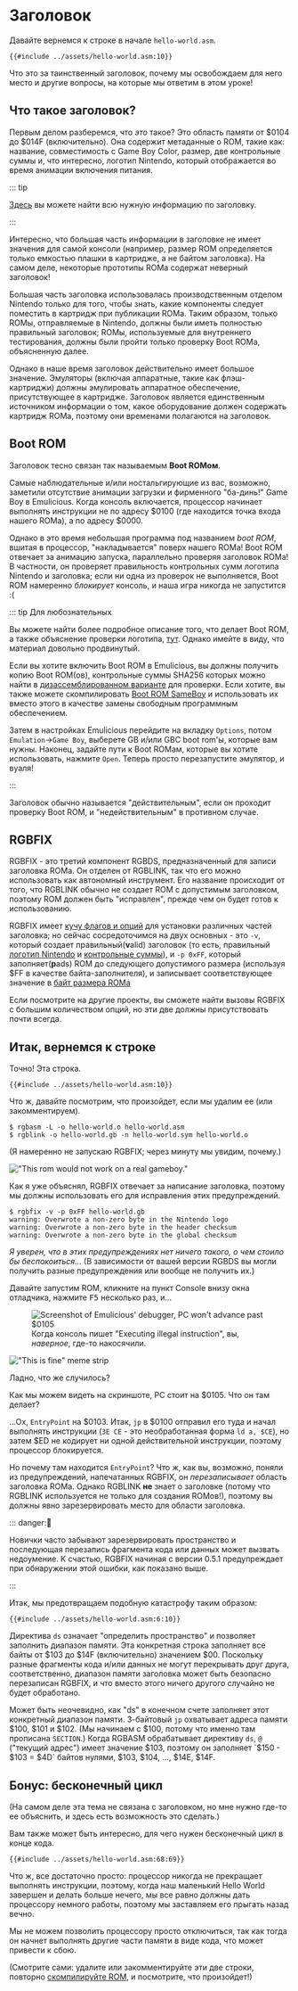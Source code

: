 # Заголовок

Давайте вернемся к строке в начале `hello-world.asm`.

```rgbasm,linenos,start=7
{{#include ../assets/hello-world.asm:10}}
```

Что это за таинственный заголовок, почему мы освобождаем для него место и другие вопросы, на которые мы ответим в этом уроке!

## Что такое заголовок?

Первым делом разберемся, что *это* такое?
Это область памяти от $0104 до $014F (включительно).
Она содержит метаданные о ROM, такие как: название, совместимость с Game Boy Color, размер,
две контрольные суммы и, что интересно, логотип Nintendo, который отображается во время анимации включения питания.

::: tip

[Здесь](https://gbdev.io/pandocs/The_Cartridge_Header) вы можете найти всю нужную информацию по заголовку.

:::

Интересно, что большая часть информации в заголовке не имеет значения для самой консоли (например, размер ROM определяется только емкостью плашки в картридже, а не байтом заголовка).
На самом деле, некоторые прототипы ROMа содержат неверный заголовок!

Большая часть заголовка использовалась производственным отделом Nintendo только для того, чтобы знать, какие компоненты следует поместить в картридж при публикации ROMа.
Таким образом, только ROMы, отправляемые в Nintendo, должны были иметь полностью правильный заголовок; ROMы, используемые для внутреннего тестирования, должны были пройти только проверку Boot ROMа, объясненную далее.

Однако в наше время заголовок действительно имеет большое значение.
Эмуляторы (включая аппаратные, такие как флэш-картриджи) должны эмулировать аппаратное обеспечение, присутствующее в картридже.
Заголовок является единственным источником информации о том, какое оборудование должен содержать картридж ROMа, поэтому они временами полагаются на заголовок.

## Boot ROM

Заголовок тесно связан так называемым **Boot ROMом**.

Самые наблюдательные и/или ностальгирующие из вас, возможно, заметили отсутствие анимации загрузки и фирменного "ба-динь!" Game Boy в Emulicious.
Когда консоль включается, процессор начинает выполнять инструкции не по адресу $0100 (где находится точка входа нашего ROMа), а по адресу $0000.

Однако в это время небольшая программа под названием *boot ROM*, вшитая в процессор, "накладывается" поверх нашего ROMа!
Boot ROM отвечает за анимацию запуска, параллельно проверяя заголовок ROMа!
В частности, он проверяет правильность контрольных сумм логотипа Nintendo и заголовка; если ни одна из проверок не выполняется, Boot ROM намеренно *блокирует* консоль, и наша игра никогда не запустится :(

::: tip Для любознательных

Вы можете найти более подробное описание того, что делает Boot ROM, а также объяснение проверки логотипа, [тут](https://github.com/LIJI32/SameBoy#compilation).
Однако имейте в виду, что материал довольно продвинутый.

Если вы хотите включить Boot ROM в Emulicious, вы должны получить копию Boot ROM(ов), контрольные суммы SHA256 которых можно найти в [дизассемблированном варианте](https://github.com/ISSOtm/gb-bootroms/blob/master/sha256sums.txt) для проверки.
Если хотите, вы также можете скомпилировать [Boot ROM SameBoy](https://github.com/LIJI32/SameBoy#compilation) и использовать их вместо этого в качестве замены свободным программным обеспечением.

Затем в настройках Emulicious перейдите на вкладку `Options`, потом `Emulation`→`Game Boy`, выберете GB и/или GBC boot rom'ы, которые вам нужны.
Наконец, задайте пути к Boot ROMам, которые вы хотите использовать, нажмите `Open`.
Теперь просто перезапустите эмулятор, и вуаля!

:::

Заголовок обычно называется "действительным", если он проходит проверку Boot ROM, и "недействительным" в противном случае.

## RGBFIX

RGBFIX - это третий компонент RGBDS, предназначенный для записи заголовка ROMа.
Он отделен от RGBLINK, так что его можно использовать как автономный инструмент.
Его название происходит от того, что RGBLINK обычно не создает ROM с допустимым заголовком, поэтому ROM должен быть "исправлен", прежде чем он будет готов к использованию.

RGBFIX имеет [кучу флагов и опций](https://rgbds.gbdev.io/docs/rgbfix.1) для установки различных частей заголовка; но сейчас сосредоточимся на двух основных - это `-v`, который создает правильный(**v**alid) заголовок (то есть, правильный [логотип Nintendo](https://gbdev.io/pandocs/The_Cartridge_Header.html#0104-0133---nintendo-logo) и [контрольные суммы](https://gbdev.io/pandocs/The_Cartridge_Header.html#014d---header-checksum)), и <code>-p&nbsp;0xFF</code>, который заполняет(**p**ads) ROM до следующего допустимого размера (используя $FF в качестве байта-заполнителя), и записывает соответствующее значение в [байт размера ROMа](https://gbdev.io/pandocs/The_Cartridge_Header.html#0148---rom-size)

Если посмотрите на другие проекты, вы cможете найти вызовы RGBFIX с большим количеством опций, но эти две должны присутствовать почти всегда.

## Итак, вернемся к строке

Точно!
Эта строка.

```rgbasm,linenos,start=7
{{#include ../assets/hello-world.asm:10}}
```

Что ж, давайте посмотрим, что произойдет, если мы удалим ее (или закомментируем).

```console
$ rgbasm -L -o hello-world.o hello-world.asm
$ rgblink -o hello-world.gb -n hello-world.sym hello-world.o
```

(Я намеренно не запускаю RGBFIX; через минуту мы увидим, почему.)

!["This rom would not work on a real gameboy."](../assets/img/bad_warnings.png)

Как я уже объяснял, RGBFIX отвечает за написание заголовка, поэтому мы должны использовать его для исправления этих предупреждений.

```console
$ rgbfix -v -p 0xFF hello-world.gb
warning: Overwrote a non-zero byte in the Nintendo logo
warning: Overwrote a non-zero byte in the header checksum
warning: Overwrote a non-zero byte in the global checksum
```

*Я уверен, что в этих предупреждениях нет ничего такого, о чем стоило бы беспокоиться...*
(В зависимости от вашей версии RGBDS вы могли получить разные предупреждения или вообще не получить их.)

Давайте запустим ROM, кликните на пункт Console внизу окна отладчика, нажмите <kbd><kbd>F5</kbd></kbd> несколько раз, и...

<figure>
  <img src="../assets/img/invalid_opcode.png" alt="Screenshot of Emulicious' debugger, PC won't advance past $0105">
  <figcaption>
    Когда консоль пишет "Executing illegal instruction", вы, <i>наверное</i>, где-то накосячили.
  </figcaption>
</figure>

!["This is fine" meme strip](../assets/img/fine.png)

Ладно, что же случилось?

Как мы можем видеть на скриншоте, PC стоит на $0105.
Что он там делает?

...Ох, `EntryPoint` на $0103.
Итак, `jp` в $0100 отправил его туда и начал выполнять инструкции (`3E CE` - это необработанная форма `ld a, $CE`), но затем $ED не кодирует ни одной действительной инструкции, поэтому процессор блокируется.

Но почему там находится `EntryPoint`?
Что ж, как вы, возможно, поняли из предупреждений, напечатанных RGBFIX, он *перезаписывает* область заголовка ROMа.
Однако RGBLINK **не** знает о заголовке (потому что RGBLINK используется не только для создания ROMов!), поэтому вы должны явно зарезервировать место для области заголовка.

::: danger:🥴

Новички часто забывают зарезервировать пространство и последующая перезапись фрагмента кода или данных может вызвать недоумение.
К счастью, RGBFIX начиная с версии 0.5.1 предупреждает при обнаружении этой ошибки, как показано выше.

:::

Итак, мы предотвращаем подобную катастрофу таким образом:

```rgbasm,linenos,start=3
{{#include ../assets/hello-world.asm:6:10}}
```

Директива `ds` означает "определить пространство" и позволяет заполнить диапазон памяти.
Эта конкретная строка заполняет все байты от $103 до $14F (включительно) значением $00.
Поскольку разные фрагменты кода и/или данных не могут перекрывать друг друга, соответственно, диапазон памяти заголовка может быть безопасно перезаписан RGBFIX, и что вместо этого ничего другого случайно не будет обработано.

Может быть неочевидно, как "ds" в конечном счете заполняет этот конкретный диапазон памяти.
3-байтовый `jp` охватывает адреса памяти $100, $101 и $102.
(Мы начинаем с $100, потому что именно там прописана `SECTION`.)
Когда RGBASM обрабатывает директиву `ds`, `@` ("текущий адрес") имеет значение $103, поэтому он заполняет `$150 - $103 = $4D` байтов нулями, $103, $104, ..., $14E, $14F.

## Бонус: бесконечный цикл

(На самом деле эта тема не связана с заголовком, но мне нужно где-то ее объяснить, и здесь есть возможность это сделать.)

Вам также может быть интересно, для чего нужен бесконечный цикл в конце кода.

```rgbasm
{{#include ../assets/hello-world.asm:68:69}}
```

Что ж, все достаточно просто: процессор никогда не прекращает выполнять инструкции, поэтому, когда наш маленький Hello World завершен и делать больше нечего, мы все равно должны дать процессору немного работы, поэтому мы заставляем его прыгать назад вечно.

Мы не можем позволить процессору просто отключиться, так как тогда он начнет выполнять другие части памяти в виде кода, что может привести к сбою.

(Смотрите сами: удалите или закомментируйте эти две строки, повторно [скомпилируйте ROM](hello_world.md), и посмотрите, что произойдет!)
